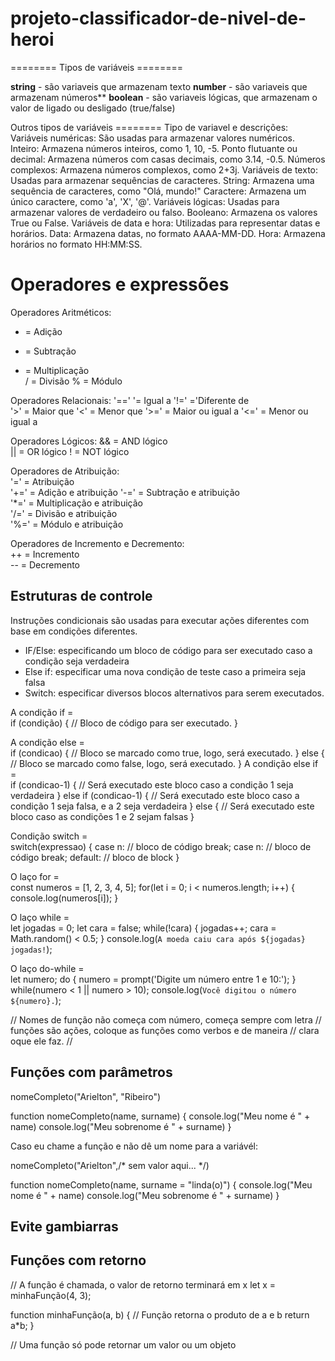 # projeto-classificador-de-nivel-de-heroi

========    Tipos de variáveis  ========

**string** - são variaveis que armazenam texto
**number** - são variaveis que armazenam números**
**boolean** - são variaveis lógicas, que armazenam o valor de ligado ou desligado (true/false)

Outros tipos de variáveis ========
Tipo de variavel e descrições:
Variáveis numéricas:    São usadas para armazenar valores numéricos.
Inteiro:    Armazena números inteiros, como 1, 10, -5.
Ponto flutuante ou decimal: Armazena números com casas decimais, como 3.14, -0.5.
Números complexos:  Armazena números complexos, como 2+3j.
Variáveis de texto: Usadas para armazenar sequências de caracteres.
String: Armazena uma sequência de caracteres, como "Olá, mundo!"
Caractere:  Armazena um único caractere, como 'a', 'X', '@'.
Variáveis lógicas:  Usadas para armazenar valores de verdadeiro ou falso.
Booleano:   Armazena os valores True ou False.
Variáveis de data e hora:   Utilizadas para representar datas e horários.
Data:   Armazena datas, no formato AAAA-MM-DD.
Hora:   Armazena horários no formato HH:MM:SS.


# Operadores e expressões   
Operadores Aritméticos:
+   =   Adição  
-   =   Subtração   
*   =   Multiplicação   
/   =   Divisão 
%   =   Módulo  

Operadores Relacionais:
'=='  '=  Igual a 
'!='   ='Diferente de    
'>'    =   Maior que 
'<'    =   Menor que 
'>='   =   Maior ou igual a
'<='   =   Menor ou igual a

Operadores Lógicos: 
&&  =   AND lógico  
||  =   OR lógico
!   =   NOT lógico

Operadores de Atribuição:   
'='     =   Atribuição  
'+='    =   Adição e atribuição 
'-='    =   Subtração e atribuição  
'*='    =   Multiplicação e atribuição  
'/='    =   Divisão e atribuição    
'%='    =   Módulo e atribuição 

Operadores de Incremento e Decremento:  
++  =   Incremento  
--  =   Decremento


## Estruturas de controle   
Instruções condicionais são usadas para executar ações diferentes com base em condições diferentes.
-   IF/Else: especificando um bloco de código para ser executado caso a condição seja verdadeira
-   Else if: especificar uma nova condição de teste caso a primeira seja falsa
-   Switch: especificar diversos blocos alternativos para serem executados.

A condição if   =   
if (condição) {
    // Bloco de código para ser executado.
}

A condição else =   
if (condicao) {
    // Bloco se marcado como true, logo, será executado.
} else {
    // Bloco se marcado como false, logo, será executado.
}
A condição else if  =   
if (condicao-1) {
    // Será executado este bloco caso a condição 1 seja verdadeira
} else if (condicao-1) {
    // Será executado este bloco caso a condição 1 seja falsa, e a 2 seja verdadeira
} else {
    // Será executado este bloco caso as condições 1 e 2 sejam falsas
}

Condição switch =   
switch(expressao) {
    case n:
        // bloco de código
        break;
    case n:
        // bloco de código
        break;
    default:
        // bloco de block
}

O laço for  =   
const numeros = [1, 2, 3, 4, 5];
for(let i = 0; i < numeros.length; i++) {
  console.log(numeros[i]);
}

O laço while    =   
let jogadas = 0;
let cara = false;
while(!cara) {
  jogadas++;
  cara = Math.random() < 0.5;
}   console.log(`A moeda caiu cara após ${jogadas} jogadas!`);

O laço do-while =   
let numero;
do {
  numero = prompt('Digite um número entre 1 e 10:');
} while(numero < 1 || numero > 10);
console.log(`Você digitou o número ${numero}.`);


//  Nomes de função não começa com número, começa sempre com letra
//  funções são ações, coloque as funções como verbos e de maneira 
//  clara oque ele faz. 
//  


## Funções com parâmetros   


nomeCompleto("Arielton", "Ribeiro")

function nomeCompleto(name, surname)   {
    console.log("Meu nome é " + name)
    console.log("Meu sobrenome é " + surname)
}

Caso eu chame a função e não dê um nome para a variávél:


nomeCompleto("Arielton",/* sem valor aqui... */)

function nomeCompleto(name, surname = "linda(o)")   {
    console.log("Meu nome é " + name)
    console.log("Meu sobrenome é " + surname)
}


##  Evite gambiarras

## Funções com retorno

// A função é chamada, o valor de retorno terminará em x 
let x = minhaFunção(4, 3);

function minhaFunção(a, b) { 
//  Função retorna o produto de a e b 
return a*b; 
}

//  Uma função só pode retornar um valor ou um objeto

